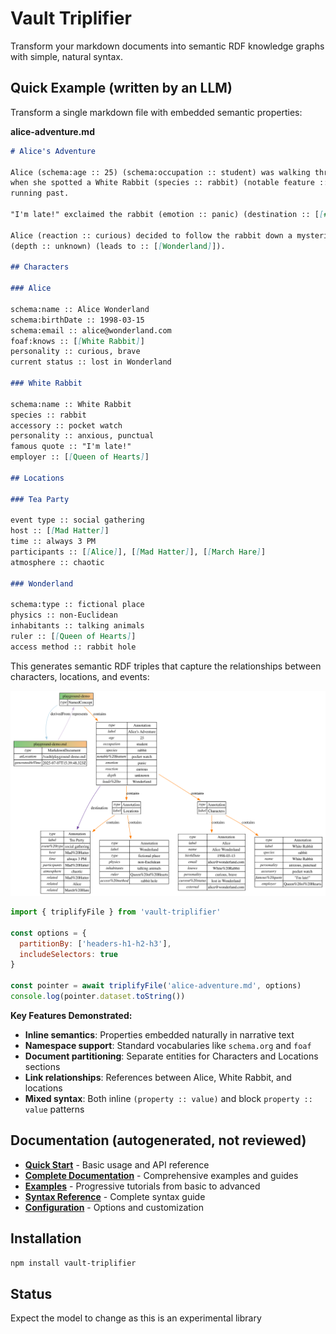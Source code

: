 # Vault Triplifier

Transform your markdown documents into semantic RDF knowledge graphs with simple, natural syntax.

## Quick Example (written by an LLM)

Transform a single markdown file with embedded semantic properties:

**alice-adventure.md**

```markdown
# Alice's Adventure

Alice (schema:age :: 25) (schema:occupation :: student) was walking through Oxford
when she spotted a White Rabbit (species :: rabbit) (notable feature :: pocket watch)
running past.

"I'm late!" exclaimed the rabbit (emotion :: panic) (destination :: [[#Tea Party]]).

Alice (reaction :: curious) decided to follow the rabbit down a mysterious hole
(depth :: unknown) (leads to :: [[Wonderland]]).

## Characters

### Alice

schema:name :: Alice Wonderland
schema:birthDate :: 1998-03-15
schema:email :: alice@wonderland.com
foaf:knows :: [[White Rabbit]]
personality :: curious, brave
current status :: lost in Wonderland

### White Rabbit

schema:name :: White Rabbit
species :: rabbit
accessory :: pocket watch
personality :: anxious, punctual
famous quote :: "I'm late!"
employer :: [[Queen of Hearts]]

## Locations

### Tea Party

event type :: social gathering
host :: [[Mad Hatter]]
time :: always 3 PM
participants :: [[Alice]], [[Mad Hatter]], [[March Hare]]
atmosphere :: chaotic

### Wonderland

schema:type :: fictional place
physics :: non-Euclidean
inhabitants :: talking animals
ruler :: [[Queen of Hearts]]
access method :: rabbit hole
```

This generates semantic RDF triples that capture the relationships between characters, locations, and events:

![Alice](./example-vault/alice.svg)

```javascript
import { triplifyFile } from 'vault-triplifier'

const options = {
  partitionBy: ['headers-h1-h2-h3'],
  includeSelectors: true
}

const pointer = await triplifyFile('alice-adventure.md', options)
console.log(pointer.dataset.toString())
```

**Key Features Demonstrated:**

- **Inline semantics**: Properties embedded naturally in narrative text
- **Namespace support**: Standard vocabularies like `schema.org` and `foaf`
- **Document partitioning**: Separate entities for Characters and Locations sections
- **Link relationships**: References between Alice, White Rabbit, and locations
- **Mixed syntax**: Both inline `(property :: value)` and block `property :: value` patterns

## Documentation (autogenerated, not reviewed)

- **[Quick Start](./generated_docs.md)** - Basic usage and API reference
- **[Complete Documentation](./docs/index.md)** - Comprehensive examples and guides
- **[Examples](./docs/examples/)** - Progressive tutorials from basic to advanced
- **[Syntax Reference](./docs/syntax-reference.md)** - Complete syntax guide
- **[Configuration](./docs/configuration.md)** - Options and customization

## Installation

```bash
npm install vault-triplifier
```

## Status

Expect the model to change as this is an experimental library
